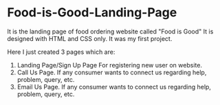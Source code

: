 # Food-is-Good-Landing-Page

It is the landing page of food ordering website called "Food is Good"
It is designed with HTML and CSS only.
It was my first project.

Here I just created 3 pages which are:

1) Landing Page/Sign Up Page For registering new user on website.  
2) Call Us Page. If any consumer wants to connect us regarding help, problem, query, etc.
3) Email Us Page. If any consumer wants to connect us regarding help, problem, query, etc.
